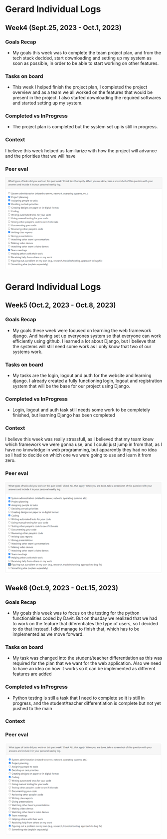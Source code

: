 # Gerard Individual Logs

## Week4 (Sept.25, 2023 - Oct.1, 2023)
### Goals Recap
- My goals this week was to complete the team project plan, and from the tech stack decided, start downloading and setting up my system as soon as possible, in order to be able to start working on other features. 
### Tasks on board
- This week I helped finish the project plan, I completed the project overview and as a team we all worked on the features that would be present in the project. I also started downloading the required softwares and started setting up my system.

### Completed vs InProgress
- The project plan is completed but the system set up is still in progress.

### Context
I believe this week helped us familiarize with how the project will advance and the priorities that we will have

### Peer eval
![Screenshot](images/Week4GerardPeerEval.png)


# Gerard Individual Logs

## Week5 (Oct.2, 2023 - Oct.8, 2023)
### Goals Recap
- My goals these week were focused on learning the web framework django. And having set up everyones system so that everyone can work efficiently using github. I learned a lot about Django, but I believe that the systems will still need some work as I only know that two of our systems work.
### Tasks on board
- My tasks are the login, logout and auth for the website and learning django. I already created a fully functioning login, logout and registration system that will be the base for our project using Django.

### Completed vs InProgress
- Login, logout and auth task still needs some work to be completely finished, but learning Django has been completed

### Context
I believe this week was really stressfull, as I believed that my team knew which framework we were gonna use, and I could just jump in from that, as I have no knowledge in web programming, but apparently they had no idea so I had to decide on which one we were going to use and learn it from zero.

### Peer eval
![Screenshot](images/Week5GerardPeerEval.png)

## Week6 (Oct.9, 2023 - Oct.15, 2023)
### Goals Recap
- My goals this week was to focus on the testing for the python functionalities coded by Davit. But on thusday we realized that we had to work on the feature that diferentiates the type of users, so I decided to do that instead. I did manage to finish that, which has to be implemented as we move forward.
### Tasks on board
- My task was changed into the student/teacher differentiation as this was required for the plan that we want for the web application. Also we need to have an idea on how it works so it can be implemented as different features are added

### Completed vs InProgress
- Python testing is still a task that I need to complete so it is still in progress, and the student/teacher differentiation is complete but not yet pushed to the main

### Context


### Peer eval
![Screenshot](images/Week6GerardPeerEval.png)
